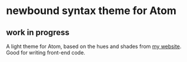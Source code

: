 # newbound syntax theme for Atom

## work in progress

A light theme for Atom, based on the hues and shades from [my website](https://olivermak.es). Good for writing front-end code.
